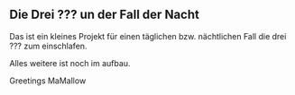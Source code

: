 ## Die Drei ??? un der Fall der Nacht ##

Das ist ein kleines Projekt für einen täglichen bzw. nächtlichen Fall die drei ??? zum einschlafen.


Alles weitere ist noch im aufbau.


Greetings
MaMallow
